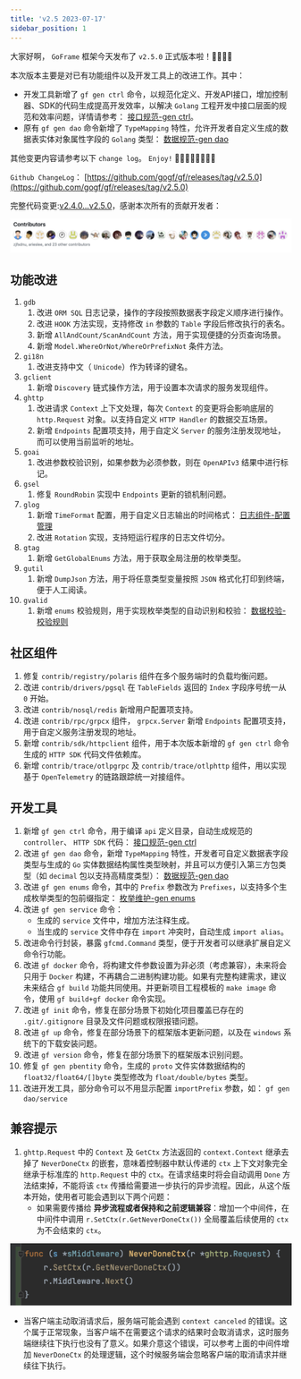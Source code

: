 ```yaml
---
title: 'v2.5 2023-07-17'
sidebar_position: 1
---
```


大家好啊， `GoFrame` 框架今天发布了 `v2.5.0` 正式版本啦！👏👏👏👏

本次版本主要是对已有功能组件以及开发工具上的改进工作。其中：

- 开发工具新增了 `gf gen ctrl` 命令，以规范化定义、开发API接口，增加控制器、SDK的代码生成提高开发效率，以解决 `Golang` 工程开发中接口层面的规范和效率问题，详情请参考： [接口规范-gen ctrl](/docs/开发工具/代码生成-gen/接口规范-gen%20ctrl)。
- 原有 `gf gen dao` 命令新增了 `TypeMapping` 特性，允许开发者自定义生成的数据表实体对象属性字段的 `Golang` 类型： [数据规范-gen dao](/docs/开发工具/代码生成-gen/数据规范-gen%20dao)

其他变更内容请参考以下 `change log`。 `Enjoy!` 🍺🍺🍺🍺🍺🍺🍺🍺

`Github ChangeLog`： [https://github.com/gogf/gf/releases/tag/v2.5.0](https://github.com/gogf/gf/releases/tag/v2.5.0)

完整代码变更:[v2.4.0...v2.5.0](https://github.com/gogf/gf/compare/v2.4.0...v2.5.0)，感谢本次所有的贡献开发者：

![](/markdown/fc0ee5bd2d264d617b0b1147ab83daca.png)

## 功能改进

01. `gdb`
    1. 改进 `ORM SQL` 日志记录，操作的字段按照数据表字段定义顺序进行操作。
    2. 改进 `HOOK` 方法实现，支持修改 `in` 参数的 `Table` 字段后修改执行的表名。
    3. 新增 `AllAndCount/ScanAndCount` 方法，用于实现便捷的分页查询场景。
    4. 新增 `Model.WhereOrNot/WhereOrPrefixNot` 条件方法。
02. `gi18n`
    1. 改进支持中文（ `Unicode`）作为转译的键名。
03. `gclient`
    1. 新增 `Discovery` 链式操作方法，用于设置本次请求的服务发现组件。
04. `ghttp`
    1. 改进请求 `Context` 上下文处理，每次 `Context` 的变更将会影响底层的 `http.Request` 对象。以支持自定义 `HTTP Handler` 的数据交互场景。
    2. 新增 `Endpoints` 配置项支持，用于自定义 `Server` 的服务注册发现地址，而可以使用当前监听的地址。
05. `goai`
    1. 改进参数校验识别，如果参数为必须参数，则在 `OpenAPIv3` 结果中进行标记。
06. `gsel`
    1. 修复 `RoundRobin` 实现中 `Endpoints` 更新的锁机制问题。
07. `glog`
    1. 新增 `TimeFormat` 配置，用于自定义日志输出的时间格式： [日志组件-配置管理](/docs/核心组件/日志组件/日志组件-配置管理)
    2. 改进 `Rotation` 实现，支持短运行程序的日志文件切分。
08. `gtag`
    1. 新增 `GetGlobalEnums` 方法，用于获取全局注册的枚举类型。
09. `gutil`
    1. 新增 `DumpJson` 方法，用于将任意类型变量按照 `JSON` 格式化打印到终端，便于人工阅读。
10. `gvalid`
    1. 新增 `enums` 校验规则，用于实现枚举类型的自动识别和校验： [数据校验-校验规则](/docs/核心组件/数据校验/数据校验-校验规则)

## 社区组件

1. 修复 `contrib/registry/polaris` 组件在多个服务端时的负载均衡问题。
2. 改进 `contrib/drivers/pgsql` 在 `TableFields` 返回的 `Index` 字段序号统一从 `0` 开始。
3. 改进 `contrib/nosql/redis` 新增用户配置项支持。
4. 改进 `contrib/rpc/grpcx` 组件， `grpcx.Server` 新增 `Endpoints` 配置项支持，用于自定义服务注册发现的地址。
5. 新增 `contrib/sdk/httpclient` 组件，用于本次版本新增的 `gf gen ctrl` 命令生成的 `HTTP SDK` 代码文件依赖库。
6. 新增 `contrib/trace/otlpgrpc` 及 `contrib/trace/otlphttp` 组件，用以实现基于 `OpenTelemetry` 的链路跟踪统一对接组件。

## 开发工具

01. 新增 `gf gen ctrl` 命令，用于编译 `api` 定义目录，自动生成规范的 `controller`、 `HTTP SDK` 代码： [接口规范-gen ctrl](/docs/开发工具/代码生成-gen/接口规范-gen%20ctrl)
02. 改进 `gf gen dao` 命令，新增 `TypeMapping` 特性，开发者可自定义数据表字段类型与生成的 `Go` 实体数据结构属性类型映射，并且可以方便引入第三方包类型（如 `decimal` 包以支持高精度类型）： [数据规范-gen dao](/docs/开发工具/代码生成-gen/数据规范-gen%20dao)
03. 改进 `gf gen enums` 命令，其中的 `Prefix` 参数改为 `Prefixes`，以支持多个生成枚举类型的包前缀指定： [枚举维护-gen enums](/docs/开发工具/代码生成-gen/枚举维护-gen%20enums)
04. 改进 `gf gen service` 命令：
    - 生成的 `service` 文件中，增加方法注释生成。
    - 当生成的 `service` 文件中存在 `import` 冲突时，自动生成 `import alias`。
05. 改进命令行封装，暴露 `gfcmd.Command` 类型，便于开发者可以继承扩展自定义命令行功能。
06. 改进 `gf docker` 命令，将构建文件参数设置为非必须（考虑兼容），未来将会只用于 `Docker` 构建，不再耦合二进制构建功能。如果有完整构建需求，建议未来结合 `gf build` 功能共同使用。并更新项目工程模板的 `make image` 命令，使用 `gf build+gf docker` 命令实现。
07. 改进 `gf init` 命令，修复在部分场景下初始化项目覆盖已存在的 `.git/.gitignore` 目录及文件问题或权限报错问题。
08. 改进 `gf up` 命令，修复在部分场景下的框架版本更新问题，以及在 `windows` 系统下的下载安装问题。
09. 改进 `gf version` 命令，修复在部分场景下的框架版本识别问题。
10. 修复 `gf gen pbentity` 命令，生成的 `proto` 文件实体数据结构的 `float32/float64/[]byte` 类型修改为 `float/double/bytes` 类型。
11. 改进开发工具，部分命令可以不用显示配置 `importPrefix` 参数，如： `gf gen dao/service`

## 兼容提示

1. `ghttp.Request` 中的 `Context` 及 `GetCtx` 方法返回的 `context.Context` 继承去掉了 `NeverDoneCtx` 的嵌套，意味着控制器中默认传递的 `ctx` 上下文对象完全继承于标准库的 `http.Request` 中的 `ctx`。在请求结束时将会自动调用 `Done` 方法结束掉，不能将该 `ctx` 传播给需要进一步执行的异步流程。因此，从这个版本开始，使用者可能会遇到以下两个问题：
   - 如果需要传播给 **异步流程或者保持和之前逻辑兼容**：增加一个中间件，在中间件中调用 `r.SetCtx(r.GetNeverDoneCtx())` 全局覆盖后续使用的 `ctx` 为不会结束的 `ctx`。

![](/markdown/f9b3d06ba28250f95ac7c5c87df1d680.png)

- 当客户端主动取消请求后，服务端可能会遇到 `context canceled` 的错误。这个属于正常现象，当客户端不在需要这个请求的结果时会取消请求，这时服务端继续往下执行也没有了意义。如果介意这个错误，可以参考上面的中间件增加 `NeverDoneCtx` 的处理逻辑，这个时候服务端会忽略客户端的取消请求并继续往下执行。